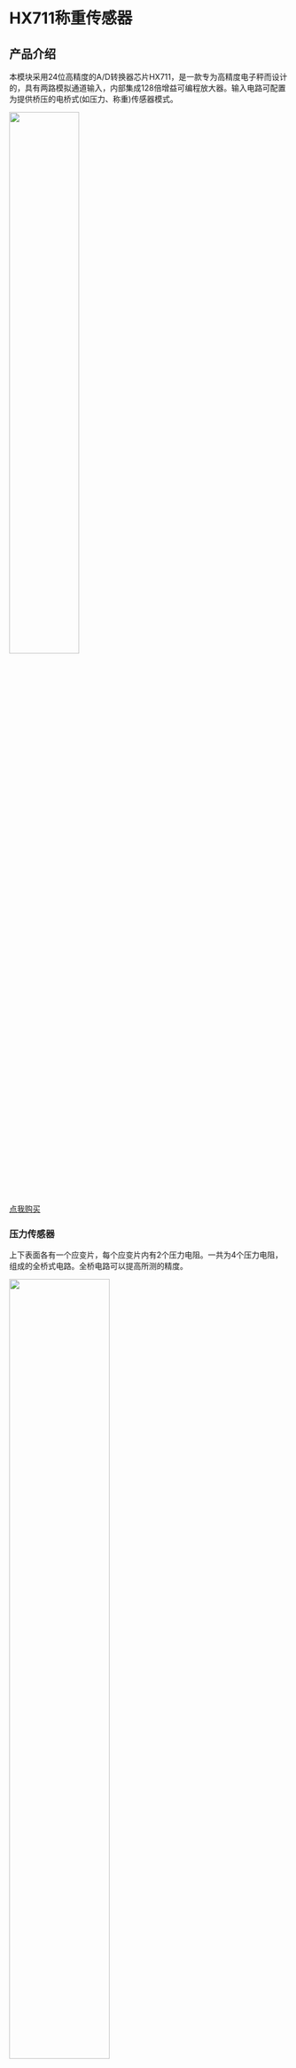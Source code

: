 # HX711称重传感器

## 产品介绍

本模块采用24位高精度的A/D转换器芯片HX711，是一款专为高精度电子秤而设计的，具有两路模拟通道输入，内部集成128倍增益可编程放大器。输入电路可配置为提供桥压的电桥式(如压力、称重)传感器模式。

<img src="../img/OJXM41/01.jpg" width=50% />

[点我购买](https://item.taobao.com/item.htm?id=679299066926)

### 压力传感器

上下表面各有一个应变片，每个应变片内有2个压力电阻。一共为4个压力电阻，组成的全桥式电路。全桥电路可以提高所测的精度。

<img src="../img/OJXM41/03.png" width=60% />
<img src="../img/OJXM41/04.png" width=60% />

### HX711AD模块

两个IO口， 分别对应SCK,DOUT。当DOUT=1, 说明ad转换器还没准备好输出数据。当DOUT=0,说明准备好了，然后就得对SCK输入脉冲，且输入一次脉冲，DOUT就输出一位数据（二进制，数据从最高位到最低位依次输出），24个脉冲后，再根据SCK的脉冲数对下次工作方式进行选择。

<img src="../img/OJXM41/05.jpg" width=50% />

HX711AD模块有三种工作模式，A通道128增益、B通道32增益、A通道64增益。对应不同的增益，其满额度差分输入信号幅值也不同。


## 技术参数

|综合误差|0.02%F.S|绝缘电阻|≥5000MQ(100VDC)|
|:--|:--|:--|:--|
|灵敏度|1.0±0.1mv/v|激励电压|5VDC~ 12VDC|
|非线性|0.02%F.S|温度补偿范围|10°C~+40°C|
|滞后|0.02%F.S|使用温度范围|-20°C~+60°C|
|重要性|0.02%F.S|零点温度影响|0.03%F. S/10°C .|
|蠕变|0.02%F. S/10min|灵敏度温度影响|0.02%F. S/10°C|
|零点输出|±2%F.S|安全过载范围|120%|
|输入阻抗|405±10Ω|限过载范围|150%|
|输出阻抗|350±3Ω|防护等级|IP65|


+ 秤架尺寸：圆直径10cm

+ 亚克力厚度：3.5mm

+ 传感器尺寸：75 * 12.5 * 12.5mm

+ 传感器线长：18cm左右

+ 秤架上传感器接口为：XH2.54-4P插头

+ HX711模块尺寸：34mm*20mm

## 引脚说明

压力传感器和HX711AD模块接线

红————电源+（E+）

黑————电源-（E+）

绿————信号+（A+）

白————信号-（A-）

HX711AD模块与arduino主板接线

VCC————5V

SCK————D2

DT————D3

GND————GND

<img src="../img/OJXM41/02.jpg" width=70% />

## 示例程序

5kg传感器+HX711ad模块 arduino编程

```C++
#include <HX711.h>
float Weight = 0;

void setup()
{
	Init_Hx711();				//初始化HX711模块连接的IO设置

	Serial.begin(9600);
	Serial.print("Welcome to use!\n");

	delay(3000);
	Get_Maopi();		//获取毛皮
}

void loop()
{
	Weight = Get_Weight();	//计算放在传感器上的重物重量
	Serial.print(float(Weight/1000),3);	//串口显示重量
	Serial.print(" kg\n");	//显示单位
	Serial.print("\n");		//显示单位
	delay(1000);				//延时1s

}
```


## 计算原理

+ **如何计算传感器供电电压**

HX711 可以在产生 VAVDD 和 AGND 电压，即模块上的 E+和 E-电压。

该电压通过 VAVDD=VBG(R1 +R2)/R2 计算。

VBG 为模块基准电压 1.25v

R1=20K,R2=8.2K

因此得出 VAVDD = 4.3V

（为了降低功耗，该电压只在采样时刻才有输出，因此用万用表读取的值可能低于4.3v，因为万用表测量的是有效值）

+ **如何计算 AD 输出最大值**

在 4.3V 的供电电压下 5Kg 的传感器最大输出电压是 4.3v*1mv/V = 4.3mV

经过 128 倍放大后，最大电压为 4.3mV*128 = 550.4mV

经过 AD 转换后输出的24bit数字值最大为：550.4mV*2^24/4.3V ≈ 2147483

+ **程序中数据如何转换**

程序中通过HX711_Buffer = HX711_Read(); 获取当前采样的 AD 值，最大 2147483 ，存放在 long 型变量 HX711_Buffer 中，因 long 型变量计算速率和存放空间占用资源太多，固除以100 ，缩放为 int 型，便于后续计算。

Weight_Shiwu = HX711_Buffer/100;

Weight_Shiwu 最大为 21474 。

+ **如何将AD值反向转换为重力值**

假设重力为 x Kg（x<5Kg）,测量出来的 AD 值为 y。

传感器输出，发送给 AD 模块的电压为 x Kg * 4.3mV / 5Kg = 0.86A mV

经过 128 倍增益后为 128 * 0.86A = 110.08A mV

转换为 24bit 数字信号为 110.08A mV * 2^24 / 4.3V = 429496.7296A

所以 y = 429496.7296A

因此得出 x = y / 429496.7296

所以得出程序中计算公式

**Weight_Shiwu = (unsigned long)((float)Weight_Shiwu/429.5);**

**特别注意：**

因为不同的传感器斜率特性曲线不是完全一样，因此，每一个传感器需要矫正这里的 429.5这个除数，才能达到精度很高。

修改以下部分代码用于校准

	#define GapValue 430

Gapvalue是一个中间量， 重物质量 = 传感器读取数值/Gapvalue

当发现测试出来的重量偏大时，增加该数值。

如果测试出来的重量偏小时，减小改数值。该值可以为小数，例如 429.5 等。

## 其他资料

[mixly程序下载](http://download.openjumper.cn/mixly/hx711.mix)

[库文件及原理图下载](https://pan.baidu.com/s/1CVqWdvX6Ax_72lh1CEfxfg?pwd=cwzu )   提取码cwzu
